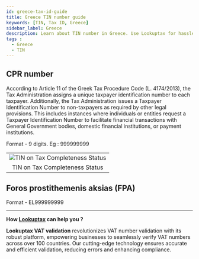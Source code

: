 ```yaml
---
id: greece-tax-id-guide
title: Greece TIN number guide
keywords: [TIN, Tax ID, Greece]
sidebar_label: Greece
description: Learn about TIN number in Greece. Use Lookuptax for hassle-free tax id validation in Greece and other 100+ countries
tags : 
  - Greece
  - TIN
---
```



## CPR number

According to Article 11 of the Greek Tax Procedure Code (L. 4174/2013), the Tax Administration assigns a unique taxpayer identification number to each taxpayer. Additionally, the Tax Administration issues a Taxpayer Identification Number to non-taxpayers as required by other legal provisions. This includes instances where individuals or entities request a Taxpayer Identification Number to facilitate financial transactions with General Government bodies, domestic financial institutions, or payment institutions.

Format - 9 digits. Eg : 999999999


<table align="center" border="0px" border-color="#dedede"><tr><td>
  <img src="/docs/img/taxid/cpr-greece.PNG" alt="TIN on Tax Completeness Status"/>
  </td></tr>
  <tr><td align="center">TIN on Tax Completeness Status</td></tr>
</table>

## Foros prostithemenis aksias (FPA)
Format - EL999999999


----
**How [Lookuptax](https://lookuptax.com/) can help you ?**

**Lookuptax VAT validation** revolutionizes VAT number validation with its robust platform, empowering businesses to seamlessly verify VAT numbers across over 100 countries. Our cutting-edge technology ensures accurate and efficient validation, reducing errors and enhancing compliance.
